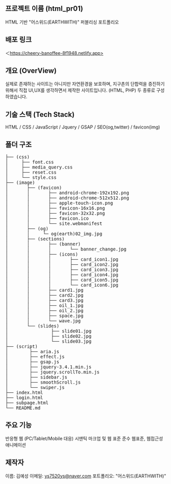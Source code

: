 ## 프로젝트 이름 (html_pr01)
HTML 기반 "어스위드(EARTHWITH)" 퍼블리싱 포트폴리오

## 배포 링크
＜https://cheery-banoffee-8f1948.netlify.app>

## 개요 (OverView)
실제로 존재하는 사이트는 아니지만 자연환경을 보호하며,
지구촌의 단합력을 증진하기 위해서 직접 UI,UX를 생각하면서
제작한 사이트입니다. (HTML, PHP) 두 종류로 구성하였습니다.

## 기술 스택 (Tech Stack)
HTML / CSS / JavaScript / Jquery / GSAP / SEO(og,twitter) / favicon(img)

## 폴더 구조
<pre>
├── (css)
│     ├── font.css
│     ├── media_query.css
│     ├── reset.css
│     └── style.css
├── (image)
│       ├── (favicon)
│       │       ├── android-chrome-192x192.png
│       │       ├── android-chrome-512x512.png
│       │       ├── apple-touch-icon.png
│       │       ├── favicon-16x16.png
│       │       ├── favicon-32x32.png
│       │       ├── favicon.ico
│       │       └── site.webmanifest  
│       ├── (og)
│       │     └─ og(earth)02_img.jpg
│       ├── (sections)
│       │       ├── (banner)
│       │       │       └── banner_change.jpg
│       │       ├── (icons)
│       │       │       ├── card_icon1.jpg
│       │       │       ├── card_icon2.jpg
│       │       │       ├── card_icon3.jpg
│       │       │       ├── card_icon4.jpg
│       │       │       ├── card_icon5.jpg
│       │       │       └── card_icon6.jpg
│       │       ├── card1.jpg
│       │       ├── card2.jpg
│       │       ├── card3.jpg
│       │       ├── oil_1.jpg
│       │       ├── oil_2.jpg
│       │       ├── space.jpg
│       │       └── wave.jpg
│       └── (slides)
│                ├── slide01.jpg
│                ├── slide02.jpg
│                └── slide03.jpg
├── (script)
│        ├── aria.js
│        ├── effect.js
│        ├── gsap.js
│        ├── jquery-3.4.1.min.js
│        ├── jquery.scrollTo.min.js
│        ├── sidebar.js
│        ├── smoothScroll.js
│        └── swiper.js
├── index.html
├── login.html
├── subpage.html
└── README.md
</pre>

## 주요 기능
반응형 웹 (PC/Tablet/Mobile 대응)
시맨틱 마크업 및 웹 표준 준수
웹표준, 웹접근성
애니메이션

## 제작자
이름: 김예성
이메일: ys7520ys@naver.com
포트폴리오: "어스위드(EARTHWITH)"
